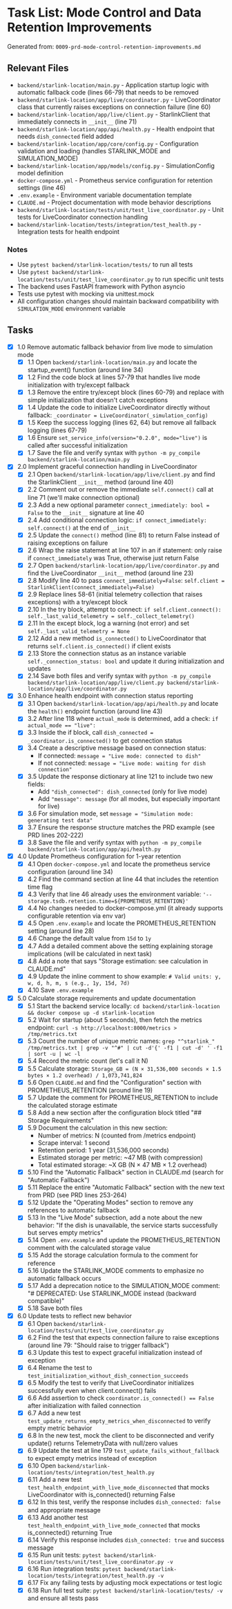 # Task List: Mode Control and Data Retention Improvements

Generated from: `0009-prd-mode-control-retention-improvements.md`

## Relevant Files

- `backend/starlink-location/main.py` - Application startup logic with automatic fallback code (lines 66-79) that needs to be removed
- `backend/starlink-location/app/live/coordinator.py` - LiveCoordinator class that currently raises exceptions on connection failure (line 60)
- `backend/starlink-location/app/live/client.py` - StarlinkClient that immediately connects in `__init__` (line 71)
- `backend/starlink-location/app/api/health.py` - Health endpoint that needs `dish_connected` field added
- `backend/starlink-location/app/core/config.py` - Configuration validation and loading (handles STARLINK_MODE and SIMULATION_MODE)
- `backend/starlink-location/app/models/config.py` - SimulationConfig model definition
- `docker-compose.yml` - Prometheus service configuration for retention settings (line 46)
- `.env.example` - Environment variable documentation template
- `CLAUDE.md` - Project documentation with mode behavior descriptions
- `backend/starlink-location/tests/unit/test_live_coordinator.py` - Unit tests for LiveCoordinator connection handling
- `backend/starlink-location/tests/integration/test_health.py` - Integration tests for health endpoint

### Notes

- Use `pytest backend/starlink-location/tests/` to run all tests
- Use `pytest backend/starlink-location/tests/unit/test_live_coordinator.py` to run specific unit tests
- The backend uses FastAPI framework with Python asyncio
- Tests use pytest with mocking via unittest.mock
- All configuration changes should maintain backward compatibility with `SIMULATION_MODE` environment variable

## Tasks

- [x] 1.0 Remove automatic fallback behavior from live mode to simulation mode
  - [x] 1.1 Open `backend/starlink-location/main.py` and locate the startup_event() function (around line 34)
  - [x] 1.2 Find the code block at lines 57-79 that handles live mode initialization with try/except fallback
  - [x] 1.3 Remove the entire try/except block (lines 60-79) and replace with simple initialization that doesn't catch exceptions
  - [x] 1.4 Update the code to initialize LiveCoordinator directly without fallback: `_coordinator = LiveCoordinator(_simulation_config)`
  - [x] 1.5 Keep the success logging (lines 62, 64) but remove all fallback logging (lines 67-79)
  - [x] 1.6 Ensure `set_service_info(version="0.2.0", mode="live")` is called after successful initialization
  - [x] 1.7 Save the file and verify syntax with `python -m py_compile backend/starlink-location/main.py`

- [x] 2.0 Implement graceful connection handling in LiveCoordinator
  - [x] 2.1 Open `backend/starlink-location/app/live/client.py` and find the StarlinkClient `__init__` method (around line 40)
  - [x] 2.2 Comment out or remove the immediate `self.connect()` call at line 71 (we'll make connection optional)
  - [x] 2.3 Add a new optional parameter `connect_immediately: bool = False` to the `__init__` signature at line 40
  - [x] 2.4 Add conditional connection logic: `if connect_immediately: self.connect()` at the end of `__init__`
  - [x] 2.5 Update the `connect()` method (line 81) to return False instead of raising exceptions on failure
  - [x] 2.6 Wrap the raise statement at line 107 in an if statement: only raise if `connect_immediately` was True, otherwise just return False
  - [x] 2.7 Open `backend/starlink-location/app/live/coordinator.py` and find the LiveCoordinator `__init__` method (around line 23)
  - [x] 2.8 Modify line 40 to pass `connect_immediately=False`: `self.client = StarlinkClient(connect_immediately=False)`
  - [x] 2.9 Replace lines 58-61 (initial telemetry collection that raises exceptions) with a try/except block
  - [x] 2.10 In the try block, attempt to connect: `if self.client.connect(): self._last_valid_telemetry = self._collect_telemetry()`
  - [x] 2.11 In the except block, log a warning (not error) and set `self._last_valid_telemetry = None`
  - [x] 2.12 Add a new method `is_connected()` to LiveCoordinator that returns `self.client.is_connected()` if client exists
  - [x] 2.13 Store the connection status as an instance variable `self._connection_status: bool` and update it during initialization and updates
  - [x] 2.14 Save both files and verify syntax with `python -m py_compile backend/starlink-location/app/live/client.py backend/starlink-location/app/live/coordinator.py`

- [x] 3.0 Enhance health endpoint with connection status reporting
  - [x] 3.1 Open `backend/starlink-location/app/api/health.py` and locate the `health()` endpoint function (around line 43)
  - [x] 3.2 After line 118 where `actual_mode` is determined, add a check: `if actual_mode == "live":`
  - [x] 3.3 Inside the if block, call `dish_connected = _coordinator.is_connected()` to get connection status
  - [x] 3.4 Create a descriptive message based on connection status:
    - If connected: `message = "Live mode: connected to dish"`
    - If not connected: `message = "Live mode: waiting for dish connection"`
  - [x] 3.5 Update the response dictionary at line 121 to include two new fields:
    - Add `"dish_connected": dish_connected` (only for live mode)
    - Add `"message": message` (for all modes, but especially important for live)
  - [x] 3.6 For simulation mode, set `message = "Simulation mode: generating test data"`
  - [x] 3.7 Ensure the response structure matches the PRD example (see PRD lines 202-222)
  - [x] 3.8 Save the file and verify syntax with `python -m py_compile backend/starlink-location/app/api/health.py`

- [x] 4.0 Update Prometheus configuration for 1-year retention
  - [x] 4.1 Open `docker-compose.yml` and locate the prometheus service configuration (around line 34)
  - [x] 4.2 Find the command section at line 44 that includes the retention time flag
  - [x] 4.3 Verify that line 46 already uses the environment variable: `'--storage.tsdb.retention.time=${PROMETHEUS_RETENTION}'`
  - [x] 4.4 No changes needed to docker-compose.yml (it already supports configurable retention via env var)
  - [x] 4.5 Open `.env.example` and locate the PROMETHEUS_RETENTION setting (around line 28)
  - [x] 4.6 Change the default value from `15d` to `1y`
  - [x] 4.7 Add a detailed comment above the setting explaining storage implications (will be calculated in next task)
  - [x] 4.8 Add a note that says "Storage estimation: see calculation in CLAUDE.md"
  - [x] 4.9 Update the inline comment to show example: `# Valid units: y, w, d, h, m, s (e.g., 1y, 15d, 7d)`
  - [x] 4.10 Save `.env.example`

- [x] 5.0 Calculate storage requirements and update documentation
  - [x] 5.1 Start the backend service locally: `cd backend/starlink-location && docker compose up -d starlink-location`
  - [x] 5.2 Wait for startup (about 5 seconds), then fetch the metrics endpoint: `curl -s http://localhost:8000/metrics > /tmp/metrics.txt`
  - [x] 5.3 Count the number of unique metric names: `grep "^starlink_" /tmp/metrics.txt | grep -v "^#" | cut -d'{' -f1 | cut -d' ' -f1 | sort -u | wc -l`
  - [x] 5.4 Record the metric count (let's call it N)
  - [x] 5.5 Calculate storage: `Storage_GB = (N × 31,536,000 seconds × 1.5 bytes × 1.2 overhead) / 1,073,741,824`
  - [x] 5.6 Open `CLAUDE.md` and find the "Configuration" section with PROMETHEUS_RETENTION (around line 19)
  - [x] 5.7 Update the comment for PROMETHEUS_RETENTION to include the calculated storage estimate
  - [x] 5.8 Add a new section after the configuration block titled "## Storage Requirements"
  - [x] 5.9 Document the calculation in this new section:
    - Number of metrics: N (counted from /metrics endpoint)
    - Scrape interval: 1 second
    - Retention period: 1 year (31,536,000 seconds)
    - Estimated storage per metric: ~47 MB (with compression)
    - Total estimated storage: ~X GB (N × 47 MB × 1.2 overhead)
  - [x] 5.10 Find the "Automatic Fallback" section in CLAUDE.md (search for "Automatic Fallback")
  - [x] 5.11 Replace the entire "Automatic Fallback" section with the new text from PRD (see PRD lines 253-264)
  - [x] 5.12 Update the "Operating Modes" section to remove any references to automatic fallback
  - [x] 5.13 In the "Live Mode" subsection, add a note about the new behavior: "If the dish is unavailable, the service starts successfully but serves empty metrics"
  - [x] 5.14 Open `.env.example` and update the PROMETHEUS_RETENTION comment with the calculated storage value
  - [x] 5.15 Add the storage calculation formula to the comment for reference
  - [x] 5.16 Update the STARLINK_MODE comments to emphasize no automatic fallback occurs
  - [x] 5.17 Add a deprecation notice to the SIMULATION_MODE comment: "# DEPRECATED: Use STARLINK_MODE instead (backward compatible)"
  - [x] 5.18 Save both files

- [x] 6.0 Update tests to reflect new behavior
  - [x] 6.1 Open `backend/starlink-location/tests/unit/test_live_coordinator.py`
  - [x] 6.2 Find the test that expects connection failure to raise exceptions (around line 79: "Should raise to trigger fallback")
  - [x] 6.3 Update this test to expect graceful initialization instead of exception
  - [x] 6.4 Rename the test to `test_initialization_without_dish_connection_succeeds`
  - [x] 6.5 Modify the test to verify that LiveCoordinator initializes successfully even when client.connect() fails
  - [x] 6.6 Add assertion to check `coordinator.is_connected() == False` after initialization with failed connection
  - [x] 6.7 Add a new test `test_update_returns_empty_metrics_when_disconnected` to verify empty metric behavior
  - [x] 6.8 In the new test, mock the client to be disconnected and verify update() returns TelemetryData with null/zero values
  - [x] 6.9 Update the test at line 179 `test_update_fails_without_fallback` to expect empty metrics instead of exception
  - [x] 6.10 Open `backend/starlink-location/tests/integration/test_health.py`
  - [x] 6.11 Add a new test `test_health_endpoint_with_live_mode_disconnected` that mocks LiveCoordinator with is_connected() returning False
  - [x] 6.12 In this test, verify the response includes `dish_connected: false` and appropriate message
  - [x] 6.13 Add another test `test_health_endpoint_with_live_mode_connected` that mocks is_connected() returning True
  - [x] 6.14 Verify this response includes `dish_connected: true` and success message
  - [x] 6.15 Run unit tests: `pytest backend/starlink-location/tests/unit/test_live_coordinator.py -v`
  - [x] 6.16 Run integration tests: `pytest backend/starlink-location/tests/integration/test_health.py -v`
  - [x] 6.17 Fix any failing tests by adjusting mock expectations or test logic
  - [x] 6.18 Run full test suite: `pytest backend/starlink-location/tests/ -v` and ensure all tests pass
